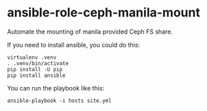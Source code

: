 # ansible-role-ceph-manila-mount
Automate the mounting of manila provided Ceph FS share.

If you need to install ansible, you could do this:

    virtualenv .venv
    . .venv/bin/activate
    pip install -U pip
    pip install ansible

You can run the playbook like this:

    ansible-playbook -i hosts site.yml
